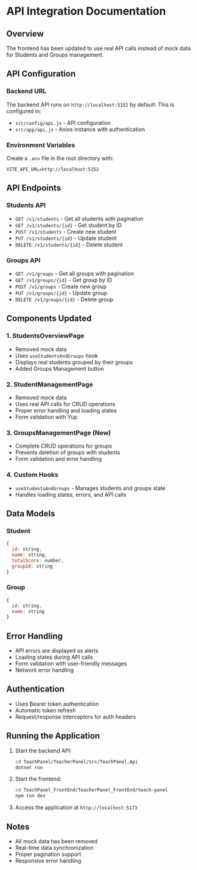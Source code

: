 # API Integration Documentation

## Overview
The frontend has been updated to use real API calls instead of mock data for Students and Groups management.

## API Configuration

### Backend URL
The backend API runs on `http://localhost:5152` by default. This is configured in:
- `src/config/api.js` - API configuration
- `src/app/api.js` - Axios instance with authentication

### Environment Variables
Create a `.env` file in the root directory with:
```
VITE_API_URL=http://localhost:5152
```

## API Endpoints

### Students API
- `GET /v1/students` - Get all students with pagination
- `GET /v1/students/{id}` - Get student by ID
- `POST /v1/students` - Create new student
- `PUT /v1/students/{id}` - Update student
- `DELETE /v1/students/{id}` - Delete student

### Groups API
- `GET /v1/groups` - Get all groups with pagination
- `GET /v1/groups/{id}` - Get group by ID
- `POST /v1/groups` - Create new group
- `PUT /v1/groups/{id}` - Update group
- `DELETE /v1/groups/{id}` - Delete group

## Components Updated

### 1. StudentsOverviewPage
- Removed mock data
- Uses `useStudentsAndGroups` hook
- Displays real students grouped by their groups
- Added Groups Management button

### 2. StudentManagementPage
- Removed mock data
- Uses real API calls for CRUD operations
- Proper error handling and loading states
- Form validation with Yup

### 3. GroupsManagementPage (New)
- Complete CRUD operations for groups
- Prevents deletion of groups with students
- Form validation and error handling

### 4. Custom Hooks
- `useStudentsAndGroups` - Manages students and groups state
- Handles loading states, errors, and API calls

## Data Models

### Student
```javascript
{
  id: string,
  name: string,
  totalScore: number,
  groupId: string
}
```

### Group
```javascript
{
  id: string,
  name: string
}
```

## Error Handling
- API errors are displayed as alerts
- Loading states during API calls
- Form validation with user-friendly messages
- Network error handling

## Authentication
- Uses Bearer token authentication
- Automatic token refresh
- Request/response interceptors for auth headers

## Running the Application

1. Start the backend API:
   ```bash
   cd TeachPanel/TeacherPanel/src/TeachPanel.Api
   dotnet run
   ```

2. Start the frontend:
   ```bash
   cd TeachPanel_FrontEnd/TeacherPanel_FrontEnd/teach-panel
   npm run dev
   ```

3. Access the application at `http://localhost:5173`

## Notes
- All mock data has been removed
- Real-time data synchronization
- Proper pagination support
- Responsive error handling 